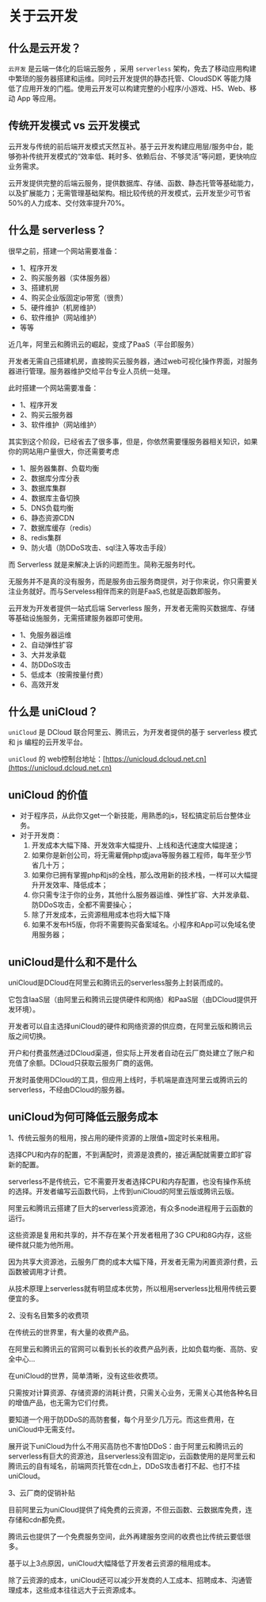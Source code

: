 # 关于云开发

## 什么是云开发？

`云开发` 是云端一体化的后端云服务 ，采用 `serverless` 架构，免去了移动应用构建中繁琐的服务器搭建和运维。同时云开发提供的静态托管、CloudSDK 等能力降低了应用开发的门槛。使用云开发可以构建完整的小程序/小游戏、H5、Web、移动 App 等应用。

## 传统开发模式 vs 云开发模式

云开发与传统的前后端开发模式天然互补。基于云开发构建应用层/服务中台，能够弥补传统开发模式的“效率低、耗时多、依赖后台、不够灵活”等问题，更快响应业务需求。

云开发提供完整的后端云服务，提供数据库、存储、函数、静态托管等基础能力，以及扩展能力；无需管理基础架构。相比较传统的开发模式，云开发至少可节省50%的人力成本、交付效率提升70%。

## 什么是 serverless？

很早之前，搭建一个网站需要准备：

* 1、程序开发
* 2、购买服务器（实体服务器）
* 3、搭建机房
* 4、购买企业版固定ip带宽（很贵）
* 5、硬件维护（机房维护）
* 6、软件维护（网站维护）
* 等等

近几年，阿里云和腾讯云的崛起，变成了PaaS（平台即服务）

开发者无需自己搭建机房，直接购买云服务器，通过web可视化操作界面，对服务器进行管理。服务器维护交给平台专业人员统一处理。

此时搭建一个网站需要准备：

* 1、程序开发
* 2、购买云服务器
* 3、软件维护（网站维护）

其实到这个阶段，已经省去了很多事，但是，你依然需要懂服务器相关知识，如果你的网站用户量很大，你还需要考虑

* 1、服务器集群、负载均衡
* 2、数据库分库分表
* 3、数据库集群
* 4、数据库主备切换
* 5、DNS负载均衡
* 6、静态资源CDN
* 7、数据库缓存（redis）
* 8、redis集群
* 9、防火墙（防DDoS攻击、sql注入等攻击手段）

而 Serverless 就是来解决上诉的问题而生。简称无服务时代。

无服务并不是真的没有服务，而是服务由云服务商提供，对于你来说，你只需要关注业务就好。而与Serveless相伴而来的则是FaaS,也就是函数即服务。

云开发为开发者提供一站式后端 Serverless 服务，开发者无需购买数据库、存储等基础设施服务，无需搭建服务器即可使用。

* 1、免服务器运维
* 2、自动弹性扩容
* 3、大并发承载
* 4、防DDoS攻击
* 5、低成本（按需按量付费）
* 6、高效开发

## 什么是 uniCloud？

`uniCloud` 是 DCloud 联合阿里云、腾讯云，为开发者提供的基于 serverless 模式和 js 编程的云开发平台。

`uniCloud` 的 web控制台地址：[https://unicloud.dcloud.net.cn](https://unicloud.dcloud.net.cn)


## uniCloud 的价值

- 对于程序员，从此你又get一个新技能，用熟悉的js，轻松搞定前后台整体业务。
- 对于开发商：
    1. 开发成本大幅下降、开发效率大幅提升、上线和迭代速度大幅提速；
    2. 如果你是新创公司，将无需雇佣php或java等服务器工程师，每年至少节省几十万；
    3. 如果你已拥有掌握php和js的全栈，那么改用新的技术栈，一样可以大幅提升开发效率、降低成本；
    4. 你只需专注于你的业务，其他什么服务器运维、弹性扩容、大并发承载、防DDoS攻击，全都不需要操心；
    5. 除了开发成本，云资源租用成本也将大幅下降
    6. 如果不发布H5版，你将不需要购买备案域名。小程序和App可以免域名使用服务器；


## uniCloud是什么和不是什么

uniCloud是DCloud在阿里云和腾讯云的serverless服务上封装而成的。

它包含IaaS层（由阿里云和腾讯云提供硬件和网络）和PaaS层（由DCloud提供开发环境）。

开发者可以自主选择uniCloud的硬件和网络资源的供应商，在阿里云版和腾讯云版之间切换。

开户和付费虽然通过DCloud渠道，但实际上开发者自动在云厂商处建立了账户和充值了余额。DCloud只获取云服务厂商的返佣。

开发时虽使用DCloud的工具，但应用上线时，手机端是直连阿里云或腾讯云的serverless，不经由DCloud的服务器。

## uniCloud为何可降低云服务成本

1、传统云服务的租用，按占用的硬件资源的上限值+固定时长来租用。

选择CPU和内存的配置，不到满配时，资源是浪费的，接近满配就需要立即扩容新的配置。

serverless不是传统云，它不需要开发者选择CPU和内存配置，也没有操作系统的选择。开发者编写云函数代码，上传到uniCloud的阿里云版或腾讯云版。

阿里云和腾讯云搭建了巨大的serverless资源池，有众多node进程用于云函数的运行。

这些资源是复用和共享的，并不存在某个开发者租用了3G CPU和8G内存，这些硬件就只能为他所用。

因为共享大资源池，云服务厂商的成本大幅下降，开发者无需为闲置资源付费，云函数被调用才计费。

从技术原理上serverless就有明显成本优势，所以租用serverless比租用传统云要便宜的多。

2、没有名目繁多的收费项

在传统云的世界里，有大量的收费产品。

在阿里云和腾讯云的官网可以看到长长的收费产品列表，比如负载均衡、高防、安全中心...

在uniCloud的世界，简单清晰，没有这些收费项。

只需按对计算资源、存储资源的消耗计费，只需关心业务，无需关心其他各种名目的增值产品，也无需为它们付费。

要知道一个用于防DDoS的高防套餐，每个月至少几万元。而这些费用，在uniCloud中无需支付。

展开说下uniCloud为什么不用买高防也不害怕DDoS：由于阿里云和腾讯云的serverless有巨大的资源池，且serverless没有固定ip，云函数使用的是阿里云和腾讯云的自有域名，前端网页托管在cdn上，DDoS攻击者打不起、也打不挂uniCloud。

3、云厂商的促销补贴

目前阿里云为uniCloud提供了纯免费的云资源，不但云函数、云数据库免费，连存储和cdn都免费。

腾讯云也提供了一个免费服务空间，此外再建服务空间的收费也比传统云要低很多。

基于以上3点原因，uniCloud大幅降低了开发者云资源的租用成本。

除了云资源的成本，uniCloud还可以减少开发商的人工成本、招聘成本、沟通管理成本，这些成本往往远大于云资源成本。
